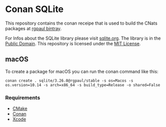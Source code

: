 # Conan SQLite

This repository contains the conan receipe that is used to build the CNats packages at [rgpaul bintray](https://bintray.com/manromen/rgpaul).

For Infos about the SQLite library please visit [sqlite.org](https://sqlite.org/).
The library is in the [Public Domain](https://sqlite.org/copyright.html).
This repository is licensed under the [MIT License](LICENSE).

## macOS

To create a package for macOS you can run the conan command like this:

`conan create . sqlite/3.26.0@rgpaul/stable -s os=Macos -s os.version=10.14 -s arch=x86_64 -s build_type=Release -o shared=False`

### Requirements

* [CMake](https://cmake.org/)
* [Conan](https://conan.io/)
* [Xcode](https://developer.apple.com/xcode/)
